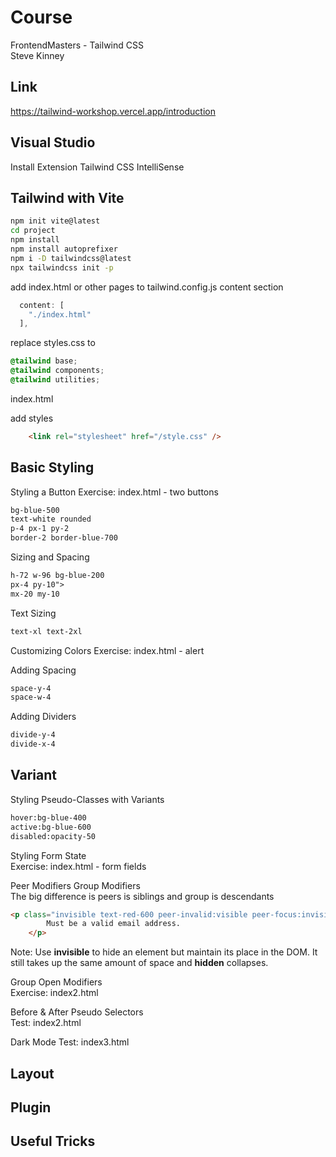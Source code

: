 # Course

FrontendMasters - Tailwind CSS  
Steve Kinney  

## Link

https://tailwind-workshop.vercel.app/introduction

## Visual Studio

Install Extension Tailwind CSS IntelliSense

## Tailwind with Vite

```bash
npm init vite@latest
cd project
npm install
npm install autoprefixer
npm i -D tailwindcss@latest
npx tailwindcss init -p
```

add index.html or other pages to tailwind.config.js content section

```js
  content: [
    "./index.html"
  ],
```

replace styles.css to

```css
@tailwind base;
@tailwind components;
@tailwind utilities;
```

index.html

add styles 

```html
    <link rel="stylesheet" href="/style.css" />
```

## Basic Styling

Styling a Button 
Exercise: index.html - two buttons

```html
bg-blue-500
text-white rounded
p-4 px-1 py-2
border-2 border-blue-700
```

Sizing and Spacing 
```html
h-72 w-96 bg-blue-200 
px-4 py-10">
mx-20 my-10
```

Text Sizing 
```html
text-xl text-2xl
```

Customizing Colors
Exercise: index.html - alert

Adding Spacing 

```html
space-y-4
space-w-4
```

Adding Dividers 

```html
divide-y-4
divide-x-4
```
## Variant

Styling Pseudo-Classes with Variants

```html
hover:bg-blue-400
active:bg-blue-600
disabled:opacity-50
```

Styling Form State  
Exercise: index.html - form fields

Peer Modifiers Group Modifiers  
The big difference is peers is siblings and group is descendants

```html
<p class="invisible text-red-600 peer-invalid:visible peer-focus:invisible">
		Must be a valid email address.
	</p>
```

Note: Use **invisible** to hide an element but maintain its place in the DOM. It still takes up the same amount of space and **hidden** collapses. 

Group Open Modifiers  
Exercise: index2.html

Before & After Pseudo Selectors  
Test: index2.html

Dark Mode
Test: index3.html

## Layout

## Plugin

## Useful Tricks

